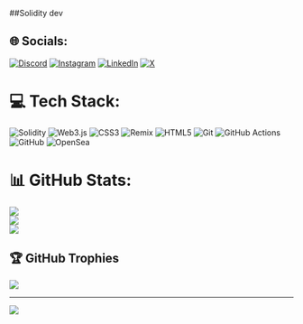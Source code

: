
##Solidity dev

## 🌐 Socials:
[![Discord](https://img.shields.io/badge/Discord-%237289DA.svg?logo=discord&logoColor=white)](https://discord.gg/475395242145611776) [![Instagram](https://img.shields.io/badge/Instagram-%23E4405F.svg?logo=Instagram&logoColor=white)](https://instagram.com/mikael_isayan) [![LinkedIn](https://img.shields.io/badge/LinkedIn-%230077B5.svg?logo=linkedin&logoColor=white)](https://linkedin.com/in/mikael-isayan) [![X](https://img.shields.io/badge/X-black.svg?logo=X&logoColor=white)](https://x.com/Mika_Isaak) 

# 💻 Tech Stack:
![Solidity](https://img.shields.io/badge/Solidity-%23363636.svg?style=for-the-badge&logo=solidity&logoColor=white) ![Web3.js](https://img.shields.io/badge/web3.js-F16822?style=for-the-badge&logo=web3.js&logoColor=white) ![CSS3](https://img.shields.io/badge/css3-%231572B6.svg?style=for-the-badge&logo=css3&logoColor=white) ![Remix](https://img.shields.io/badge/remix-%23000.svg?style=for-the-badge&logo=remix&logoColor=white) ![HTML5](https://img.shields.io/badge/html5-%23E34F26.svg?style=for-the-badge&logo=html5&logoColor=white) ![Git](https://img.shields.io/badge/git-%23F05033.svg?style=for-the-badge&logo=git&logoColor=white) ![GitHub Actions](https://img.shields.io/badge/github%20actions-%232671E5.svg?style=for-the-badge&logo=githubactions&logoColor=white) ![GitHub](https://img.shields.io/badge/github-%23121011.svg?style=for-the-badge&logo=github&logoColor=white) ![OpenSea](https://img.shields.io/badge/OpenSea-%232081E2.svg?style=for-the-badge&logo=opensea&logoColor=white)
# 📊 GitHub Stats:
![](https://github-readme-stats.vercel.app/api?username=MikaIsaak&theme=dark&hide_border=false&include_all_commits=true&count_private=true)<br/>
![](https://github-readme-streak-stats.herokuapp.com/?user=MikaIsaak&theme=dark&hide_border=false)<br/>
![](https://github-readme-stats.vercel.app/api/top-langs/?username=MikaIsaak&theme=dark&hide_border=false&include_all_commits=true&count_private=true&layout=compact)

## 🏆 GitHub Trophies
![](https://github-profile-trophy.vercel.app/?username=MikaIsaak&theme=radical&no-frame=false&no-bg=false&margin-w=4)

---
[![](https://visitcount.itsvg.in/api?id=MikaIsaak&icon=0&color=0)](https://visitcount.itsvg.in)

<!-- Proudly created with GPRM ( https://gprm.itsvg.in ) -->

